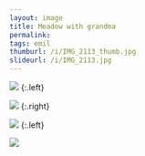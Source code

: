 ```yaml
---
layout: image
title: Meadow with grandma
permalink: 
tags: emil
thumburl: /i/IMG_2113_thumb.jpg
slideurl: /i/IMG_2113.jpg 
---
```

![]({{site.url}}/i/IMG_2113.jpg)
{:.left}

![]({{site.url}}/i/IMG_2109.jpg)
{:.right}

![]({{site.url}}/i/IMG_2115.jpg)
{:.left}

![]({{site.url}}/i/IMG_2126.jpg)


